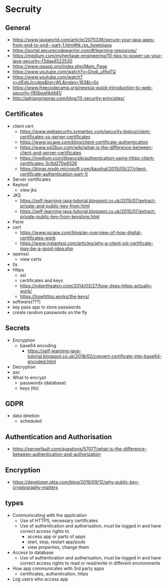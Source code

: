 # Secruity

## General

- https://www.javaworld.com/article/2075336/secure-your-java-apps-from-end-to-end--part-1.html#tk.rss_howtojava
- https://portal.securecodewarrior.com/#/learning-resources/
- https://medium.com/myheritage-engineering/10-tips-to-power-up-your-java-security-f3daa4522530
- https://www.owasp.org/index.php/Main_Page
- https://www.youtube.com/watch?v=Gnxk_uf6qTQ
- https://www.youtube.com/watch?v=zlEdzJccdps&list=WL&index=163&t=0s
- https://www.freecodecamp.org/news/a-quick-introduction-to-web-security-f90beaf4dd41/
- http://adriangrigoras.com/blog/13-security-principles/

## Certificates

- client cert
  - https://www.websecurity.symantec.com/security-topics/client-certificates-vs-server-certificates
  - https://www.jscape.com/blog/client-certificate-authentication
  - https://www.ssl2buy.com/wiki/what-is-the-difference-between-client-and-server-certificates
  - https://medium.com/@sevcsik/authentication-using-https-client-certificates-3c9d270e8326
  - https://blogs.msdn.microsoft.com/kaushal/2015/05/27/client-certificate-authentication-part-1/
- Server certificates
- Keytool
  - view jks
- JKS
  - https://self-learning-java-tutorial.blogspot.co.uk/2015/07/extract-private-and-public-key-from.html
  - https://self-learning-java-tutorial.blogspot.co.uk/2015/07/extract-private-public-key-from-keystore.html
- Perm
- cert
  - https://www.jscape.com/blog/an-overview-of-how-digital-certificates-work
  - https://www.instantssl.com/articles/why-a-client-ssl-certificate-may-be-a-good-idea.php
- openssl
  - view certs
- tls
- Https
  - ssl
  - certificates and keys
  - https://robertheaton.com/2014/03/27/how-does-https-actually-work/
  - https://howhttps.works/the-keys/
- software(???)
- key pass app to store passwords
- create random passwords on the fly

## Secrets

- Encryption
  - base64 encoding
    - https://self-learning-java-tutorial.blogspot.co.uk/2018/02/convert-certificate-into-base64-encoded.html
- Decryption
- asc
- What to encrypt
  - passwords (database)
  - keys (tls)

## GDPR

- data deletion
  - scheduled
## Authentication and Authorisation

- https://serverfault.com/questions/57077/what-is-the-difference-between-authentication-and-authorization

## Encryption

- https://developer.okta.com/blog/2019/09/12/why-public-key-cryptography-matters

## types

- Communicating with the application
  - Use of HTTPS, necessary certificates
  - Use of authentication and autherisation, must be logged in and have correct access rights to
    - access app or parts of apps
    - start, stop, restart app/pods
    - view properites, change them
- Access to database
  - Use of authentication and autherisation, must be logged in and have correct access rights to read or read/write in different environments
- How app communicates with 3rd party apps
  - certificates, authentication, https
- Log users who access app
